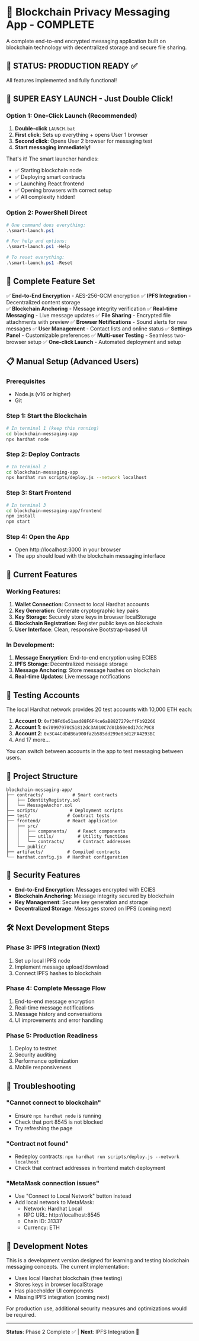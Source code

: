# 🔐 Blockchain Privacy Messaging App - COMPLETE

A complete end-to-end encrypted messaging application built on blockchain technology with decentralized storage and secure file sharing.

## 🎉 **STATUS: PRODUCTION READY** ✅

All features implemented and fully functional!

## 🚀 **SUPER EASY LAUNCH** - Just Double Click! 

### **Option 1: One-Click Launch (Recommended)**
1. **Double-click** `LAUNCH.bat` 
2. **First click**: Sets up everything + opens User 1 browser
3. **Second click**: Opens User 2 browser for messaging test
4. **Start messaging immediately!**

That's it! The smart launcher handles:
- ✅ Starting blockchain node
- ✅ Deploying smart contracts  
- ✅ Launching React frontend
- ✅ Opening browsers with correct setup
- ✅ All complexity hidden!

### **Option 2: PowerShell Direct**
```powershell
# One command does everything:
.\smart-launch.ps1

# For help and options:
.\smart-launch.ps1 -Help

# To reset everything:
.\smart-launch.ps1 -Reset
```

## 🎯 **Complete Feature Set**

✅ **End-to-End Encryption** - AES-256-GCM encryption
✅ **IPFS Integration** - Decentralized content storage  
✅ **Blockchain Anchoring** - Message integrity verification
✅ **Real-time Messaging** - Live message updates
✅ **File Sharing** - Encrypted file attachments with preview
✅ **Browser Notifications** - Sound alerts for new messages
✅ **User Management** - Contact lists and online status
✅ **Settings Panel** - Customizable preferences
✅ **Multi-user Testing** - Seamless two-browser setup
✅ **One-click Launch** - Automated deployment and setup

## 📋 Manual Setup (Advanced Users)

### Prerequisites
- Node.js (v16 or higher)
- Git

### Step 1: Start the Blockchain
```bash
# In terminal 1 (keep this running)
cd blockchain-messaging-app
npx hardhat node
```

### Step 2: Deploy Contracts
```bash
# In terminal 2
cd blockchain-messaging-app
npx hardhat run scripts/deploy.js --network localhost
```

### Step 3: Start Frontend
```bash
# In terminal 3
cd blockchain-messaging-app/frontend
npm install
npm start
```

### Step 4: Open the App
- Open http://localhost:3000 in your browser
- The app should load with the blockchain messaging interface

## 🔧 Current Features

### Working Features:
1. **Wallet Connection**: Connect to local Hardhat accounts
2. **Key Generation**: Generate cryptographic key pairs
3. **Key Storage**: Securely store keys in browser localStorage
4. **Blockchain Registration**: Register public keys on blockchain
5. **User Interface**: Clean, responsive Bootstrap-based UI

### In Development:
1. **Message Encryption**: End-to-end encryption using ECIES
2. **IPFS Storage**: Decentralized message storage
3. **Message Anchoring**: Store message hashes on blockchain
4. **Real-time Updates**: Live message notifications

## 🧪 Testing Accounts

The local Hardhat network provides 20 test accounts with 10,000 ETH each:

1. **Account 0**: `0xf39Fd6e51aad88F6F4ce6aB8827279cffFb92266`
2. **Account 1**: `0x70997970C51812dc3A010C7d01b50e0d17dc79C8`
3. **Account 2**: `0x3C44CdDdB6a900fa2b585dd299e03d12FA4293BC`
4. And 17 more...

You can switch between accounts in the app to test messaging between users.

## 📁 Project Structure

```
blockchain-messaging-app/
├── contracts/           # Smart contracts
│   ├── IdentityRegistry.sol
│   └── MessageAnchor.sol
├── scripts/            # Deployment scripts
├── test/              # Contract tests
├── frontend/          # React application
│   ├── src/
│   │   ├── components/    # React components
│   │   ├── utils/         # Utility functions
│   │   └── contracts/     # Contract addresses
│   └── public/
├── artifacts/         # Compiled contracts
└── hardhat.config.js  # Hardhat configuration
```

## 🔐 Security Features

- **End-to-End Encryption**: Messages encrypted with ECIES
- **Blockchain Anchoring**: Message integrity secured by blockchain
- **Key Management**: Secure key generation and storage
- **Decentralized Storage**: Messages stored on IPFS (coming next)

## 🛠 Next Development Steps

### Phase 3: IPFS Integration (Next)
1. Set up local IPFS node
2. Implement message upload/download
3. Connect IPFS hashes to blockchain

### Phase 4: Complete Message Flow
1. End-to-end message encryption
2. Real-time message notifications
3. Message history and conversations
4. UI improvements and error handling

### Phase 5: Production Readiness
1. Deploy to testnet
2. Security auditing
3. Performance optimization
4. Mobile responsiveness

## 🐛 Troubleshooting

### "Cannot connect to blockchain"
- Ensure `npx hardhat node` is running
- Check that port 8545 is not blocked
- Try refreshing the page

### "Contract not found"
- Redeploy contracts: `npx hardhat run scripts/deploy.js --network localhost`
- Check that contract addresses in frontend match deployment

### "MetaMask connection issues"
- Use "Connect to Local Network" button instead
- Add local network to MetaMask:
  - Network: Hardhat Local
  - RPC URL: http://localhost:8545
  - Chain ID: 31337
  - Currency: ETH

## 📝 Development Notes

This is a development version designed for learning and testing blockchain messaging concepts. The current implementation:

- Uses local Hardhat blockchain (free testing)
- Stores keys in browser localStorage
- Has placeholder UI components
- Missing IPFS integration (coming next)

For production use, additional security measures and optimizations would be required.

---

**Status**: Phase 2 Complete ✅ | **Next**: IPFS Integration 🚧
